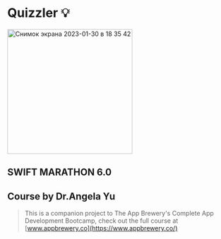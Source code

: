 # Quizzler 💡

<img width="283" alt="Снимок экрана 2023-01-30 в 18 35 42" src="https://user-images.githubusercontent.com/86955276/215522696-a0c5e299-43b5-408e-b557-a844d08a79f9.png">

  ## SWIFT MARATHON 6.0

  ## Course by Dr.Angela Yu
>This is a companion project to The App Brewery's Complete App Development Bootcamp, check out the full course at [www.appbrewery.co](https://www.appbrewery.co/)

